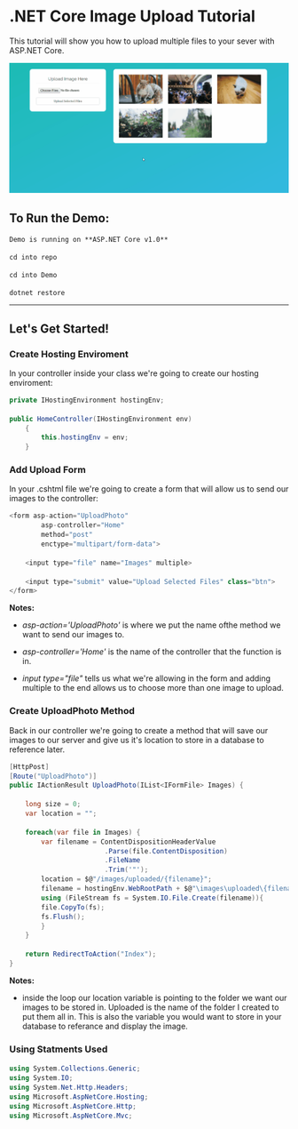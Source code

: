 # .NET Core Image Upload Tutorial

This tutorial will show you how to upload multiple files to your sever with ASP.NET Core.

![Upload Demo](https://github.com/Ziyal/UploadImageTutorial-DotNetCore/blob/master/Screenshots/demo.gif "Upload Demo")


## To Run the Demo:

```
Demo is running on **ASP.NET Core v1.0**

cd into repo

cd into Demo

dotnet restore

```


***

## Let's Get Started!

### Create Hosting Enviroment

In your controller inside your class we're going to create our hosting enviroment:

```cs
private IHostingEnvironment hostingEnv;

public HomeController(IHostingEnvironment env)
    {
        this.hostingEnv = env;
    }
```

### Add Upload Form

In your .cshtml file we're going to create a form that will allow us to send our images to the controller: 

```cs
<form asp-action="UploadPhoto"
        asp-controller="Home"
        method="post"
        enctype="multipart/form-data">

    <input type="file" name="Images" multiple>

    <input type="submit" value="Upload Selected Files" class="btn">
</form>
```

**Notes:**

+ *asp-action='UploadPhoto'* is where we put the name ofthe method we want to send our images to.

+ *asp-controller='Home'* is the name of the controller that the function is in.

+ *input type="file"* tells us what we're allowing in the form and adding multiple to the end allows us to choose more than one image to upload.

### Create UploadPhoto Method

Back in our controller we're going to create a method that will save our images to our server and give us it's location to store in a database to reference later.

```cs
[HttpPost]
[Route("UploadPhoto")]
public IActionResult UploadPhoto(IList<IFormFile> Images) {
    
    long size = 0;
    var location = "";

    foreach(var file in Images) {
        var filename = ContentDispositionHeaderValue
                        .Parse(file.ContentDisposition)
                        .FileName
                        .Trim('"');
        location = $@"/images/uploaded/{filename}";
        filename = hostingEnv.WebRootPath + $@"\images\uploaded\{filename}";
        using (FileStream fs = System.IO.File.Create(filename)){
        file.CopyTo(fs);
        fs.Flush();
        }
    }

    return RedirectToAction("Index");
}  
```

**Notes:**

+ inside the loop our location variable is pointing to the folder we want our images to be stored in. Uploaded is the name of the folder I created to put them all in. This is also the variable you would want to store in your database to referance and display the image.


### Using Statments Used
```cs 
using System.Collections.Generic;
using System.IO;
using System.Net.Http.Headers;
using Microsoft.AspNetCore.Hosting;
using Microsoft.AspNetCore.Http;
using Microsoft.AspNetCore.Mvc;
```